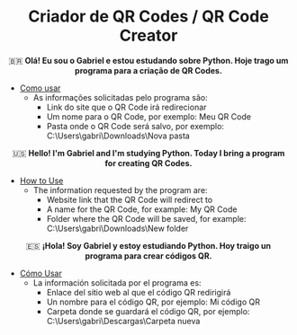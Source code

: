 <h1 align="center">Criador de QR Codes / QR Code Creator</h1>

<p align="center">🇧🇷 <b>Olá! Eu sou o Gabriel e estou estudando sobre Python. Hoje trago um programa para a criação de QR Codes.</b></p>

* [Como usar](#como-usar)
   * As informações solicitadas pelo programa são:
      * Link do site que o QR Code irá redirecionar
      * Um nome para o QR Code, por exemplo: Meu QR Code
      * Pasta onde o QR Code será salvo, por exemplo: C:\Users\gabri\Downloads\Nova pasta

<p align="center">🇺🇸 <b>Hello! I'm Gabriel and I'm studying Python. Today I bring a program for creating QR Codes.</b></p>

* [How to Use](#how-to-use)
   * The information requested by the program are:
      * Website link that the QR Code will redirect to
      * A name for the QR Code, for example: My QR Code
      * Folder where the QR Code will be saved, for example: C:\Users\gabri\Downloads\New folder

<p align="center">🇪🇸 <b>¡Hola! Soy Gabriel y estoy estudiando Python. Hoy traigo un programa para crear códigos QR.</b></p>

* [Cómo Usar](#cómo-usar)
   * La información solicitada por el programa es:
      * Enlace del sitio web al que el código QR redirigirá
      * Un nombre para el código QR, por ejemplo: Mi código QR
      * Carpeta donde se guardará el código QR, por ejemplo: C:\Users\gabri\Descargas\Carpeta nueva
